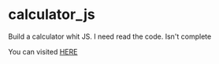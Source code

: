 # calculator_js
Build a calculator whit JS. I need read the code. Isn't complete


You can visited <a href="https://lmorillo96.github.io/calculator_js/" target="_blank">HERE</a>
